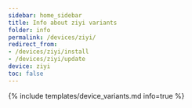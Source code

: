 ```yaml
---
sidebar: home_sidebar
title: Info about ziyi variants
folder: info
permalink: /devices/ziyi/
redirect_from:
- /devices/ziyi/install
- /devices/ziyi/update
device: ziyi
toc: false
---
```

{% include templates/device_variants.md info=true %}
